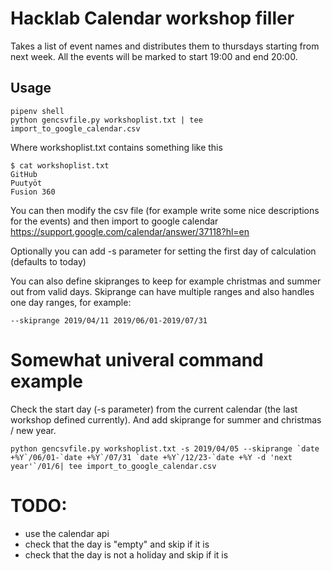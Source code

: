 # Hacklab Calendar workshop filler

Takes a list of event names and distributes them to thursdays starting from next week. All the events will be marked to start 19:00 and end 20:00.

## Usage

```
pipenv shell
python gencsvfile.py workshoplist.txt | tee import_to_google_calendar.csv
```

Where workshoplist.txt contains something like this

```
$ cat workshoplist.txt
GitHub
Puutyöt
Fusion 360
```

You can then modify the csv file (for example write some nice descriptions for the events) and then import to google calendar https://support.google.com/calendar/answer/37118?hl=en

Optionally you can add -s parameter for setting the first day of calculation (defaults to today)

You can also define skipranges to keep for example christmas and summer out from valid days. Skiprange can have multiple ranges and also handles one day ranges, for example:

```
--skiprange 2019/04/11 2019/06/01-2019/07/31
```

# Somewhat univeral command example

Check the start day (-s parameter) from the current calendar (the last workshop defined currently). And add skiprange for summer and christmas / new year.

```
python gencsvfile.py workshoplist.txt -s 2019/04/05 --skiprange `date +%Y`/06/01-`date +%Y`/07/31 `date +%Y`/12/23-`date +%Y -d 'next year'`/01/6| tee import_to_google_calendar.csv
```

# TODO:

* use the calendar api
* check that the day is "empty" and skip if it is
* check that the day is not a holiday and skip if it is